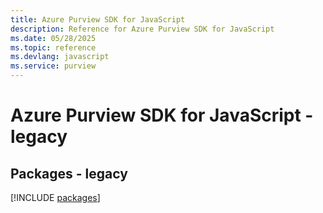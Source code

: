 ```yaml
---
title: Azure Purview SDK for JavaScript
description: Reference for Azure Purview SDK for JavaScript
ms.date: 05/28/2025
ms.topic: reference
ms.devlang: javascript
ms.service: purview
---
```

# Azure Purview SDK for JavaScript - legacy
## Packages - legacy
[!INCLUDE [packages](purview-index.md)]